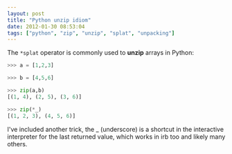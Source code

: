 ```yaml
---
layout: post
title: "Python unzip idiom"
date: 2012-01-30 08:53:04
tags: ["python", "zip", "unzip", "splat", "unpacking"]
---
```


The `*splat` operator is commonly used to **unzip** arrays in Python:

```python
>>> a = [1,2,3]

>>> b = [4,5,6]

>>> zip(a,b)
[(1, 4), (2, 5), (3, 6)]

>>> zip(*_)
[(1, 2, 3), (4, 5, 6)]

```

I've included another trick, the _ (underscore) is a shortcut in the
interactive interpreter for the last returned value, which works in irb too and
likely many others.
